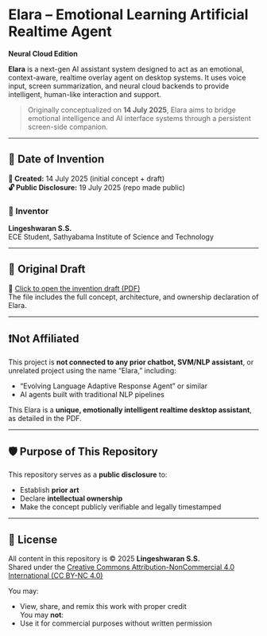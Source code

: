 # Elara – Emotional Learning Artificial Realtime Agent  
**Neural Cloud Edition**

**Elara** is a next-gen AI assistant system designed to act as an emotional, context-aware, realtime overlay agent on desktop systems. It uses voice input, screen summarization, and neural cloud backends to provide intelligent, human-like interaction and support.

> Originally conceptualized on **14 July 2025**, Elara aims to bridge emotional intelligence and AI interface systems through a persistent screen-side companion.

---

## 📅 Date of Invention

**📌 Created:** 14 July 2025 (initial concept + draft)  
**🔓 Public Disclosure:** 19 July 2025 (repo made public)  

### 🧠 Inventor  
**Lingeshwaran S.S.**  
ECE Student, Sathyabama Institute of Science and Technology

---

## 📄 Original Draft  
📎 [Click to open the invention draft (PDF)](./Elara_Neural_Cloud_Patent_Draft_Lingeshwaran_v2.pdf)  
The file includes the full concept, architecture, and ownership declaration of Elara.

---

## ❗️Not Affiliated  
This project is **not connected to any prior chatbot, SVM/NLP assistant**, or unrelated project using the name “Elara,” including:
- “Evolving Language Adaptive Response Agent” or similar
- AI agents built with traditional NLP pipelines

This Elara is a **unique, emotionally intelligent realtime desktop assistant**, as detailed in the PDF.

---

## 🛡 Purpose of This Repository  
This repository serves as a **public disclosure** to:
- Establish **prior art**
- Declare **intellectual ownership**
- Make the concept publicly verifiable and legally timestamped

---

## 🧠 License  
All content in this repository is © 2025 **Lingeshwaran S.S.**  
Shared under the [Creative Commons Attribution-NonCommercial 4.0 International (CC BY-NC 4.0)](https://creativecommons.org/licenses/by-nc/4.0/)

You may:
- View, share, and remix this work with proper credit  
You may **not**:
- Use it for commercial purposes without written permission
